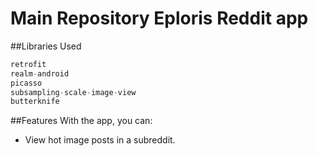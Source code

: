 # Main Repository Eploris Reddit app

##Libraries Used

```java
retrofit
realm-android
picasso
subsampling-scale-image-view
butterknife
```
##Features
With the app, you can:
- View hot image posts in a subreddit.
